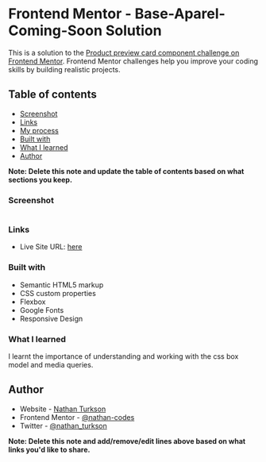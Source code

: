 # Frontend Mentor - Base-Aparel-Coming-Soon Solution

This is a solution to the [Product preview card component challenge on Frontend Mentor](https://www.frontendmentor.io/challenges/product-preview-card-component-GO7UmttRfa). Frontend Mentor challenges help you improve your coding skills by building realistic projects. 

## Table of contents


  - [Screenshot](#screenshot)
  - [Links](#links)
  - [My process](#my-process)
  - [Built with](#built-with)
  - [What I learned](#what-i-learned)
  - [Author](#author)


**Note: Delete this note and update the table of contents based on what sections you keep.**



### Screenshot

![]()

### Links

- Live Site URL: [here](https://nathan-codes.github.io/product-preview-card-component-Final/)

### Built with

- Semantic HTML5 markup
- CSS custom properties
- Flexbox
- Google Fonts
- Responsive Design 


### What I learned

I learnt the importance of understanding and working with the css box model and media queries.

## Author

- Website - [Nathan Turkson](https://www.your-site.com)
- Frontend Mentor - [@nathan-codes](https://www.frontendmentor.io/profile/nathan-codes)
- Twitter - [@nathan_turkson](https://www.twitter.com/NathanTurkson)

**Note: Delete this note and add/remove/edit lines above based on what links you'd like to share.**